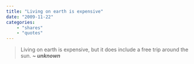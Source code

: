 ```yaml
---
title: "Living on earth is expensive"
date: "2009-11-22"
categories:
    - "shares"
    - "quotes"
---
```


> Living on earth is expensive, but it does include a free trip around the sun.
> _**~ unknown**_

